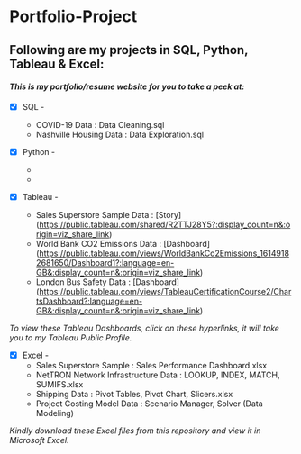 # Portfolio-Project
## Following are my projects in SQL, Python, Tableau & Excel: <br />
#### *This is my portfolio/resume website for you to take a peek at:* <br />
- [x] SQL - 
  - COVID-19 Data : Data Cleaning.sql <br />
  - Nashville Housing Data : Data Exploration.sql <br />

- [x] Python - 
  - <br />
  - <br />

- [x] Tableau - 
  - Sales Superstore Sample Data : [Story] (https://public.tableau.com/shared/R2TTJ28Y5?:display_count=n&:origin=viz_share_link) <br />
  - World Bank CO2 Emissions Data : [Dashboard] (https://public.tableau.com/views/WorldBankCo2Emissions_16149182681650/Dashboard1?:language=en-GB&:display_count=n&:origin=viz_share_link) <br />
  - London Bus Safety Data : [Dashboard] (https://public.tableau.com/views/TableauCertificationCourse2/ChartsDashboard?:language=en-GB&:display_count=n&:origin=viz_share_link) <br />

*To view these Tableau Dashboards, click on these hyperlinks, it will take you to my Tableau Public Profile.*

- [x] Excel - 
  - Sales Superstore Sample : Sales Performance Dashboard.xlsx <br />
  - NetTRON Network Infrastructure Data : LOOKUP, INDEX, MATCH, SUMIFS.xlsx <br />
  - Shipping Data : Pivot Tables, Pivot Chart, Slicers.xlsx <br />
  - Project Costing Model Data : Scenario Manager, Solver (Data Modeling)

*Kindly download these Excel files from this repository and view it in Microsoft Excel.*
